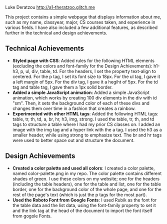 Luke Deratzou
http://a1-theratzoo.glitch.me

This project contains a simple webpage that displays information about me, such as my name, classyear, major, CS courses taken, and experience in various fields. I have also included a few additional features, as described further in the technical and design achievements.

## Technical Achievements
- **Styled page with CSS**: Added rules for the following HTML elements (excluding the colors and font-family for the Design Achievements): h1-h3, p, ul, div, table, td. For the headers, I set the property text-align to centered. For the p tag, I set its font size to 18px. For the ul tag, I gave it a left margin of 5px. For the div tag, I gave it a hegiht of 5px. For the td tag and table tag, I gave them a 1px solid border. 
- **Added a simple JavaScript animation**: Added a simple JavaScript animation, which works by creating 100 div elements in the div with id "sm". Then, it sets the background color of each of these divs and changes them over time in a fashion that creates a rainbow.
- **Experimented with other HTML tags**: Added the following HTML tags: table, tr, th, td, a, br, hr, h3, img, strong. I used the table, tr, th, and td tags to structure a table where I had my prior CS classes on. I added an image with the img tag and a hyper link with the a tag. I used the h3 as a smaller header, while using strong to emphasize text. The br and hr tags were used to better space out and structure the document.

## Design Achievements
- **Created a color palette and used all colors**: I created a color palette, named color-palette.png in my repo. The color palette contains different shades of green. I use these colors on my website; one for the headers (including the table headers), one for the table and list, one for the table border, one for the background color of the whole page, and one for the rest of the page's text (which is just the p tags for the most part).
- **Used the Roboto Font from Google Fonts**: I used Rubik as the font for the table data and the list data, using the font-family property to set it and the link tag at the head of the document to import the font itself from gogole Fonts.
